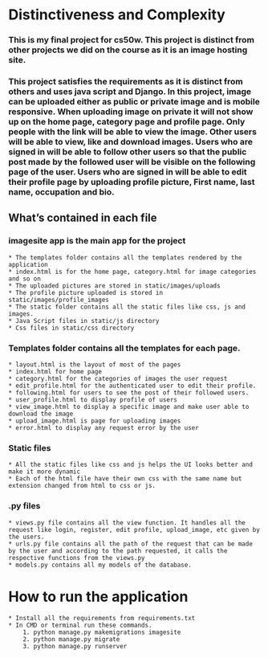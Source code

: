 # Distinctiveness and Complexity

### This is my final project for cs50w. This project is distinct from other projects we did on the course as it is an image hosting site.

### This project satisfies the requirements as it is distinct from others and uses java script and Django. In this project, image can be uploaded either as public or private image and is mobile responsive. When uploading image on private it will not show up on the home page, category page and profile page. Only people with the link will be able to view the image. Other users will be able to view, like and download images. Users who are signed in will be able to follow other users so that the public post made by the followed user will be visible on the following page of the user. Users who are signed in will be able to edit their profile page by uploading profile picture, First name, last name, occupation and bio.


## What’s contained in each file

### imagesite app is the main app for the project
	* The templates folder contains all the templates rendered by the application
	* index.html is for the home page, category.html for image categories and so on
	* The uploaded pictures are stored in static/images/uploads
	* The profile picture uploaded is stored in static/images/profile_images
	* The static folder contains all the static files like css, js and images.
	* Java Script files in static/js directory
	* Css files in static/css directory

### Templates folder contains all the templates for each page. 
	* layout.html is the layout of most of the pages
	* index.html for home page
	* category.html for the categories of images the user request
	* edit_profile.html for the authenticated user to edit their profile.
	* following.html for users to see the post of their followed users.
	* user_profile.html to display profile of users
	* view_image.html to display a specific image and make user able to download the image
	* upload_image.html is page for uploading images
	* error.html to display any request error by the user

### Static files
	* All the static files like css and js helps the UI looks better and make it more dynamic
	* Each of the html file have their own css with the same name but extension changed from html to css or js.

### .py files
	* views.py file contains all the view function. It handles all the request like login, register, edit profile, upload_image, etc given by the users.
	* urls.py file contains all the path of the request that can be made by the user and according to the path requested, it calls the respective functions from the views.py
	* models.py contains all my models of the database.



# How to run the application
	* Install all the requirements from requirements.txt
	* In CMD or terminal run these commands. 
		1. python manage.py makemigrations imagesite
		2. python manage.py migrate
		3. python manage.py runserver
